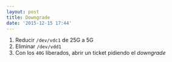 ```yaml
---
layout: post
title: Downgrade
date: '2015-12-15 17:44'
---
```


1. Reducir `/dev/vdc1` de 25G a 5G
2. Eliminar `/dev/vdd1`
3. Con los `40G` liberados, abrir un ticket pidiendo el _downgrade_
